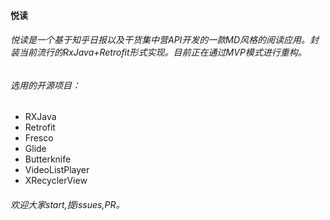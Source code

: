 #### 悦读

###### 悦读是一个基于知乎日报以及干货集中营API开发的一款MD风格的阅读应用。封装当前流行的RxJava+Retrofit形式实现。目前正在通过MVP模式进行重构。

###### 选用的开源项目：
- RXJava
- Retrofit
- Fresco
- Glide
- Butterknife
- VideoListPlayer
- XRecyclerView

###### 欢迎大家start,提issues,PR。
